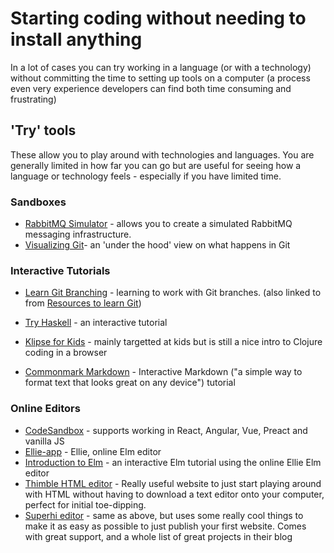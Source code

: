 # Starting coding without needing to install anything

In a lot of cases you can try working in a language (or with a technology) without committing the time to setting up tools on a computer (a process even very experience developers can find both time consuming and frustrating)

## 'Try' tools
These allow you to play around with technologies and languages. You are generally limited in how far you can go but are useful for seeing how a language or technology feels - especially if you have limited time.

### Sandboxes
* [RabbitMQ Simulator](http://tryrabbitmq.com/) - allows you to create a simulated RabbitMQ messaging infrastructure.
* [Visualizing Git](http://git-school.github.io/visualizing-git/)- an 'under the hood' view on what happens in Git

### Interactive Tutorials
* [Learn Git Branching](https://learngitbranching.js.org/) - learning to work with Git branches. (also linked to from [Resources to learn Git](https://try.github.io/))
* [Try Haskell](https://www.tryhaskell.org/) - an interactive tutorial

* [Klipse for Kids](http://kids.klipse.tech/) - mainly targetted at kids but is still a nice intro to Clojure coding in a browser
* [Commonmark Markdown](https://commonmark.org/help/tutorial/index.html) - Interactive Markdown ("a simple way to format text that looks great on any device") tutorial

### Online Editors
* [CodeSandbox](https://codesandbox.io/) - supports working in React, Angular, Vue, Preact and vanilla JS
* [Ellie-app](https://ellie-app.com) - Ellie, online Elm editor
* [Introduction to Elm](https://guide.elm-lang.org/architecture/buttons.html) - an interactive Elm tutorial using the online Ellie Elm editor
* [Thimble HTML editor](https://thimble.mozilla.org/) - Really useful website to just start playing around with HTML without having to download a text editor onto your computer, perfect for initial toe-dipping.
* [Superhi editor](https://www.superhi.com/student/editor) - same as above, but uses some really cool things to make it as easy as possible to just publish your first website. Comes with great support, and a whole list of great projects in their blog
